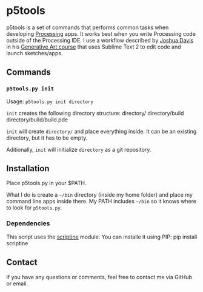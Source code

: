 p5tools
=======
p5tools is a set of commands that performs common tasks when developing [Processing](http://processing.org) apps. It works best when you write Processing code outside of the Processing IDE. I use a workflow described by [Joshua Davis](http://joshuadavis.com) in his [Generative Art course](http://www.skillshare.com/classes/design/Programming-Graphics-I-Introduction-to-Generative-Art) that uses Sublime Text 2 to edit code and launch sketches/apps.

Commands
--------

### `p5tools.py init`
Usage: `p5tools.py init directory`

`init` creates the following directory structure:
	directory/
	directory/build
	directory/build/build.pde

`init` will create `directory/` and place everything inside. It can be an existing directory, but it has to be empty.

Aditionally, `init` will initialize `directory` as a git repository.

Installation
------------
Place p5tools.py in your $PATH.

What I do is create a `~/bin` directory (inside my home folder) and place my command line apps inside there. My PATH includes `~/bin` so it knows where to look for `p5tools.py`.

### Dependencies
This script uses the [scriptine](https://pypi.python.org/pypi/scriptine/0.2.0a2) module. You can installe it using PIP:
	pip install scriptine

Contact
-------
If you have any questions or comments, feel free to contact me via GitHub or email.